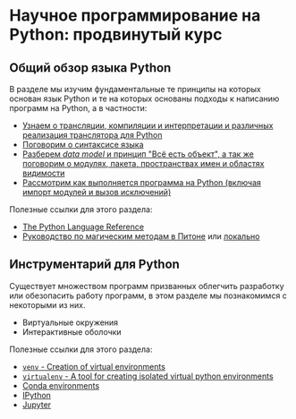 # Научное программирование на Python: продвинутый курс

## Общий обзор языка Python

В разделе мы изучим фундаментальные те принципы на которых основан язык Python и  те на которых основаны подходы к написанию программ на Python, а в частности:
* [Узнаем о трансляции, компиляции и интерпретации и различных реализация транслятора для Python]()
* [Поговорим о синтаксисе языка]()
* [Разберем _data model_ и принцип "Всё есть объект", а так же поговорим о модулях, пакета, пространствах имен и областях видимости]()
* [Рассмотрим как выполняется программа на Python (включая импорт модулей и вызов исключений)]()

Полезные ссылки для этого раздела:

* [The Python Language Reference](https://docs.python.org/3/reference/index.html)
* [Руководство по магическим методам в Питоне](https://habr.com/ru/post/186608/)  или [локально](./papers/habr_magic_method_tutorial.html)

## Инструментарий для Python

Существует множеством программ призванных облегчить разработку или обезопасить работу программ, в этом разделе мы познакомимся с некоторыми из них.

* Виртуальные окружения
* Интерактивные оболочки

Полезные ссылки для этого раздела:

* [`venv` - Creation of virtual environments](https://docs.python.org/3/library/venv.html)
* [`virtualenv` - A tool for creating isolated virtual python environments](https://virtualenv.pypa.io/en/latest/)
* [Conda environments](https://conda.io/projects/conda/en/latest/user-guide/tasks/manage-environments.html#managing-environments)
* [IPython](https://ipython.readthedocs.io/en/stable/)
* [Jupyter](https://jupyter.org/)
